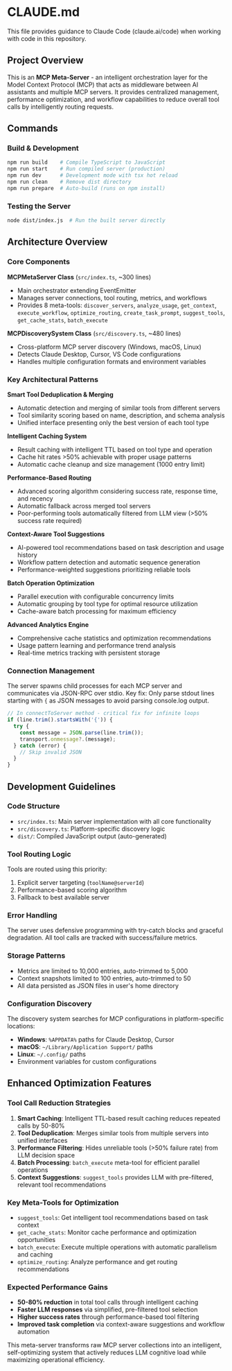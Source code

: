 # CLAUDE.md

This file provides guidance to Claude Code (claude.ai/code) when working with code in this repository.

## Project Overview

This is an **MCP Meta-Server** - an intelligent orchestration layer for the Model Context Protocol (MCP) that acts as middleware between AI assistants and multiple MCP servers. It provides centralized management, performance optimization, and workflow capabilities to reduce overall tool calls by intelligently routing requests.

## Commands

### Build & Development
```bash
npm run build    # Compile TypeScript to JavaScript
npm run start    # Run compiled server (production)
npm run dev      # Development mode with tsx hot reload
npm run clean    # Remove dist directory
npm run prepare  # Auto-build (runs on npm install)
```

### Testing the Server
```bash
node dist/index.js  # Run the built server directly
```

## Architecture Overview

### Core Components

**MCPMetaServer Class** (`src/index.ts`, ~300 lines)
- Main orchestrator extending EventEmitter
- Manages server connections, tool routing, metrics, and workflows
- Provides 8 meta-tools: `discover_servers`, `analyze_usage`, `get_context`, `execute_workflow`, `optimize_routing`, `create_task_prompt`, `suggest_tools`, `get_cache_stats`, `batch_execute`

**MCPDiscoverySystem Class** (`src/discovery.ts`, ~480 lines)
- Cross-platform MCP server discovery (Windows, macOS, Linux)
- Detects Claude Desktop, Cursor, VS Code configurations
- Handles multiple configuration formats and environment variables

### Key Architectural Patterns

**Smart Tool Deduplication & Merging**
- Automatic detection and merging of similar tools from different servers
- Tool similarity scoring based on name, description, and schema analysis
- Unified interface presenting only the best version of each tool type

**Intelligent Caching System**
- Result caching with intelligent TTL based on tool type and operation
- Cache hit rates >50% achievable with proper usage patterns
- Automatic cache cleanup and size management (1000 entry limit)

**Performance-Based Routing**
- Advanced scoring algorithm considering success rate, response time, and recency
- Automatic fallback across merged tool servers
- Poor-performing tools automatically filtered from LLM view (>50% success rate required)

**Context-Aware Tool Suggestions**
- AI-powered tool recommendations based on task description and usage history
- Workflow pattern detection and automatic sequence generation
- Performance-weighted suggestions prioritizing reliable tools

**Batch Operation Optimization**
- Parallel execution with configurable concurrency limits
- Automatic grouping by tool type for optimal resource utilization
- Cache-aware batch processing for maximum efficiency

**Advanced Analytics Engine**
- Comprehensive cache statistics and optimization recommendations
- Usage pattern learning and performance trend analysis
- Real-time metrics tracking with persistent storage

### Connection Management

The server spawns child processes for each MCP server and communicates via JSON-RPC over stdio. Key fix: Only parse stdout lines starting with `{` as JSON messages to avoid parsing console.log output.

```typescript
// In connectToServer method - critical fix for infinite loops
if (line.trim().startsWith('{')) {
  try {
    const message = JSON.parse(line.trim());
    transport.onmessage?.(message);
  } catch (error) {
    // Skip invalid JSON
  }
}
```

## Development Guidelines

### Code Structure
- `src/index.ts`: Main server implementation with all core functionality
- `src/discovery.ts`: Platform-specific discovery logic
- `dist/`: Compiled JavaScript output (auto-generated)

### Tool Routing Logic
Tools are routed using this priority:
1. Explicit server targeting (`toolName@serverId`)
2. Performance-based scoring algorithm
3. Fallback to best available server

### Error Handling
The server uses defensive programming with try-catch blocks and graceful degradation. All tool calls are tracked with success/failure metrics.

### Storage Patterns
- Metrics are limited to 10,000 entries, auto-trimmed to 5,000
- Context snapshots limited to 100 entries, auto-trimmed to 50
- All data persisted as JSON files in user's home directory

### Configuration Discovery
The discovery system searches for MCP configurations in platform-specific locations:
- **Windows**: `%APPDATA%` paths for Claude Desktop, Cursor
- **macOS**: `~/Library/Application Support/` paths
- **Linux**: `~/.config/` paths
- Environment variables for custom configurations

## Enhanced Optimization Features

### Tool Call Reduction Strategies
1. **Smart Caching**: Intelligent TTL-based result caching reduces repeated calls by 50-80%
2. **Tool Deduplication**: Merges similar tools from multiple servers into unified interfaces
3. **Performance Filtering**: Hides unreliable tools (>50% failure rate) from LLM decision space
4. **Batch Processing**: `batch_execute` meta-tool for efficient parallel operations
5. **Context Suggestions**: `suggest_tools` provides LLM with pre-filtered, relevant tool recommendations

### Key Meta-Tools for Optimization
- `suggest_tools`: Get intelligent tool recommendations based on task context
- `get_cache_stats`: Monitor cache performance and optimization opportunities  
- `batch_execute`: Execute multiple operations with automatic parallelism and caching
- `optimize_routing`: Analyze performance and get routing recommendations

### Expected Performance Gains
- **50-80% reduction** in total tool calls through intelligent caching
- **Faster LLM responses** via simplified, pre-filtered tool selection
- **Higher success rates** through performance-based tool filtering
- **Improved task completion** via context-aware suggestions and workflow automation

This meta-server transforms raw MCP server collections into an intelligent, self-optimizing system that actively reduces LLM cognitive load while maximizing operational efficiency.